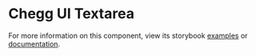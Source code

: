 # Chegg UI Textarea

For more information on this component, view its storybook [examples](https://storybook.cheggnet.com/chegg-ui-components/?path=/story/chegg-ui-textarea--textarea) or [documentation](https://storybook.cheggnet.com/chegg-ui-components/?path=/story/chegg-ui-textarea--textarea).
